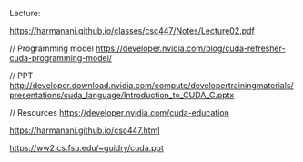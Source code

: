 Lecture:

https://harmanani.github.io/classes/csc447/Notes/Lecture02.pdf

// Programming model
https://developer.nvidia.com/blog/cuda-refresher-cuda-programming-model/

// PPT
http://developer.download.nvidia.com/compute/developertrainingmaterials/presentations/cuda_language/Introduction_to_CUDA_C.pptx

// Resources
https://developer.nvidia.com/cuda-education

https://harmanani.github.io/csc447.html

https://ww2.cs.fsu.edu/~guidry/cuda.ppt
